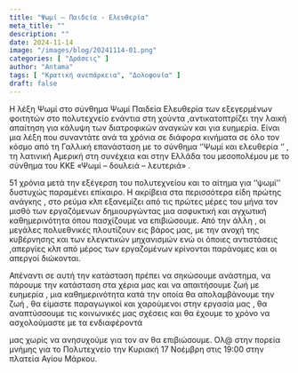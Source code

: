 ```yaml
---
title: "Ψωμί – Παιδεία - Ελευθερία"
meta_title: ""
description: ""
date: 2024-11-14
image: "/images/blog/20241114-01.png"
categories: [ "Δράσεις" ]
author: "Antama"
tags: [ "Κρατική ανεπάρκεια", "Δολοφονία" ]
draft: false
---
```


Η λέξη Ψωμί στο σύνθημα Ψωμί Παιδεία Ελευθερία των εξεγερμένων φοιτητών στο πολυτεχνείο ενάντια στη χούντα
,αντικατοπτρίζει την λαική απαίτηση για κάλυψη των διατροφικών αναγκών και για ευημερία. Είναι μια λέξη που συναντάτε
ανά τα χρόνια σε διάφορα κινήματα σε όλο τον κόσμο από τη Γαλλική επανάσταση με το σύνθημα ‘’Ψωμί και ελευθερία ‘’ , τη
λατινική Αμερική στη συνέχεια και στην Ελλάδα του μεσοπολέμου με το σύνθημα του ΚΚΕ «Ψωμί – δουλειά – λευτεριά» .

51 χρόνια μετά την εξέγερση του πολυτεχνείου και το αίτημα για ‘’ψωμί’’ δυστυχώς παραμένει επίκαιρο. Η ακρίβεια στα
περισσότερα είδη πρώτης ανάγκης , στο ρεύμα κλπ εξανεμίζει από τις πρώτες μέρες του μήνα τον μισθό των εργαζόμενων
δημιουργώντας μια ασφυκτική και αγχωτική καθημερινότητα όπου πασχίζουμε να επιβιώσουμε. Από την άλλη , οι μεγάλες
πολυεθνικές πλουτίζουν εις βάρος μας, με την ανοχή της κυβέρνησης και των ελεγκτικών μηχανισμών ενώ οι όποιες
αντιστάσεις ,απεργίες κλπ από μέρος των εργαζομένων κρίνονται παράνομες και οι απεργοί διώκονται.    

Απέναντι σε αυτή την κατάσταση πρέπει να σηκώσουμε ανάστημα, να πάρουμε την κατάσταση στα χέρια μας και να απαιτήσουμε
ζωή με ευημερία , μια καθημερινότητα κατά την οποία θα απολαμβάνουμε την ζωή , θα είμαστε παραγωγικοί και χαρούμενοι
στην εργασία μας , θα αναπτύσσουμε τις κοινωνικές μας σχέσεις και θα έχουμε το χρόνο να ασχολούμαστε με τα ενδιαφέροντά

μας χωρίς να ανησυχούμε για τον αν θα επιβιώσουμε.
Ολ@ στην πορεία μνήμης για το Πολυτεχνείο την Κυριακή 17 Νοέμβρη στις 19:00 στην πλατεία Αγίου Μάρκου.
